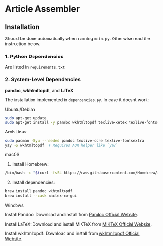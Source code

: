 # Article Assembler


## Installation

Should be done automatically when running `main.py`. Otherwise read the instruction below.

### 1. Python Dependencies

Are listed in `requirements.txt`

### 2. System-Level Dependencies

**pandoc**, **wkhtmltopdf**, and **LaTeX**

The installation implemented in `dependencies.py`. 
In case it doesnt work:

Ubuntu/Debian

```bash
sudo apt-get update
sudo apt-get install -y pandoc wkhtmltopdf texlive-xetex texlive-fonts-recommended texlive-fonts-extra
```


Arch Linux

```bash
sudo pacman -Syu --needed pandoc texlive-core texlive-fontsextra
yay -S wkhtmltopdf  # Requires AUR helper like `yay`
```


macOS

1. Install Homebrew:

```bash
/bin/bash -c "$(curl -fsSL https://raw.githubusercontent.com/Homebrew/install/HEAD/install.sh)"
```
2. Install dependencies:

```bash
brew install pandoc wkhtmltopdf
brew install --cask mactex-no-gui
```

Windows

Install Pandoc:
Download and install from [Pandoc Official Website](https://pandoc.org/installing.html).

Install LaTeX:
Download and install MiKTeX from [MiKTeX Official Website](https://miktex.org/download).

Install wkhtmltopdf:
Download and install from [wkhtmltopdf Official Website](https://wkhtmltopdf.org/downloads.html).